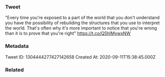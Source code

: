 ### Tweet
"Every time you're exposed to a part of the world that you don't understand you have the possibility of rebuilding the structures that you use to interpret the world. That's often why it's more important to notice that you're wrong than it is to prove that you're right" https://t.co/Q5hIMywxNW

### Metadata
Tweet ID: 1304444277427142658
Created At: 2020-09-11T15:38:45.000Z

### Related

